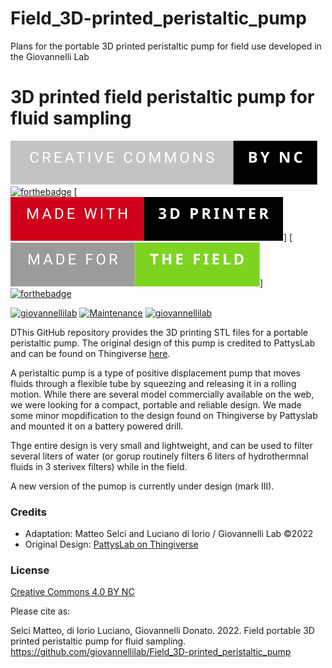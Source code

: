 # Field_3D-printed_peristaltic_pump
Plans for the portable 3D printed peristaltic pump for field use developed in the Giovannelli Lab


# 3D printed field peristaltic pump for fluid sampling

[![forthebadge](https://github.com/giovannellilab/Field_3D-printed_peristaltic_pump/blob/main/creative-commons-by-nc.svg)](https://creativecommons.org/licenses/by-nc/4.0/deed.en)
[![forthebadge](https://forthebadge.com/images/badges/open-source.svg)](https://forthebadge.com)
[![forthebadge](https://github.com/giovannellilab/Field_3D-printed_peristaltic_pump/blob/main/made-with-3d-printer.svg)]
[![forthebadge](https://github.com/giovannellilab/Field_3D-printed_peristaltic_pump/blob/main/made-for-the-field.svg)]
[![forthebadge](https://forthebadge.com/images/badges/60-percent-of-the-time-works-every-time.svg)](https://forthebadge.com)

[![giovannellilab](https://img.shields.io/badge/BY-Giovannelli_Lab-blue)](http:s//www.donatogiovannelli.com)
[![Maintenance](https://img.shields.io/badge/Maintained%3F-yes-green.svg)](https://github.com/giovannellilab/Field_3D-printed_peristaltic_pump/graphs/commit-activity)
[![giovannellilab](https://img.shields.io/badge/Mark-II-darkred)]()


DThis GitHub repository provides the 3D printing STL files for a portable peristaltic pump. The original design of this pump is credited to PattysLab and can be found on Thingiverse [here](https://www.thingiverse.com/thing:4653708).

A peristaltic pump is a type of positive displacement pump that moves fluids through a flexible tube by squeezing and releasing it in a rolling motion. While there are several model commercially available on the web, we were looking for a compact, portable and reliable design. We made some minor mopdification to the design found on Thingiverse by Pattyslab and mounted it on a battery powered drill.

Thge entire design is very small and lightweight, and can be used to filter several liters of water (or gorup routinely filters 6 liters of hydrothermnal fluids in 3 sterivex filters) while in the field.

A new version of the pumop is currently under design (mark III).

### Credits
- Adaptation: Matteo Selci and Luciano di Iorio / Giovannelli Lab ©2022
- Original Design: [PattysLab on Thingiverse]((https://www.thingiverse.com/thing:4653708))


### License
[Creative Commons 4.0 BY NC](https://creativecommons.org/licenses/by-nc/4.0/deed.en)


Please cite as:

Selci Matteo, di Iorio Luciano, Giovannelli Donato. 2022. Field portable 3D printed peristaltic pump for fluid sampling. https://github.com/giovannellilab/Field_3D-printed_peristaltic_pump
